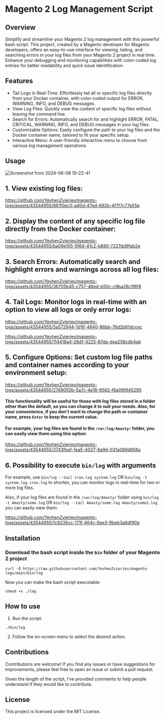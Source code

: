 # Magento 2 Log Management Script

## Overview
Simplify and streamline your Magento 2 log management with this powerful bash script. This project, created by a Magento developer for Magento developers, offers an easy-to-use interface for viewing, tailing, and searching errors in your log files from your Magento 2 project in real time. Enhance your debugging and monitoring capabilities with color-coded log entries for better readability and quick issue identification.

## Features

* Tail Logs in Real-Time: Effortlessly tail all or specific log files directly from your Docker container, with color-coded output for ERROR, WARNING, INFO, and DEBUG messages.
* View Log Files: Quickly view the content of specific log files without leaving the command line.
* Search for Errors: Automatically search for and highlight ERROR, FATAL, CRITICAL, WARNING, INFO, and DEBUG messages in your log files.
* Customizable Options: Easily configure the path to your log files and the Docker container name, tailored to fit your specific setup.
* Interactive Menu: A user-friendly interactive menu to choose from various log management operations.

## Usage

![Screenshot from 2024-06-08 10-22-41](https://github.com/YevhenZvieriev/magento-logs/assets/43544955/be8781af-0c6b-4b8e-88fd-2b672a19ced7)

## 1. View existing log files:

https://github.com/YevhenZvieriev/magento-logs/assets/43544955/861f0ec0-a40d-47ed-892b-4f7f7c77e55e

## 2. Display the content of any specific log file directly from the Docker container:

https://github.com/YevhenZvieriev/magento-logs/assets/43544955/ba09e155-5f64-41c2-b880-7227dd9fab2e

## 3. Search Errors: Automatically search and highlight errors and warnings across all log files:

https://github.com/YevhenZvieriev/magento-logs/assets/43544955/36705b45-c757-46ed-b50c-c9ba26c1f8f8

## 4. Tail Logs: Monitor logs in real-time with an option to view all logs or only error logs:

https://github.com/YevhenZvieriev/magento-logs/assets/43544955/5a572944-1d16-4840-86bb-76d2b61dccec

https://github.com/YevhenZvieriev/magento-logs/assets/43544955/114418a4-28d1-4225-87da-dea258cdb4ab
   
## 5. Configure Options: Set custom log file paths and container names according to your environment setup:

https://github.com/YevhenZvieriev/magento-logs/assets/43544955/2749050b-5a7c-4e18-9582-f6a09f945295

#### This functionality will be useful for those with log files stored in a folder other than the default, so you can change it to suit your needs. Also, for your convenience, if you don't want to change the path or container name, press `Enter` to keep the сurrent value.

#### For example, your log files are found in the `/var/log/Amasty/` folder, you can easily view them using this option:

https://github.com/YevhenZvieriev/magento-logs/assets/43544955/3743fbef-1ea5-4027-8a9d-031a089d858a


## 6. Possibility to execute `bin/log` with arguments

For example, use `bin/log --tail cron.log system.log` OR `bin/log -t system.log cron.log` to shorten, you can monitor logs in real-time for two or more log files.

Also, if your log files are found in the `/var/log/Amasty/` folder using `bin/log -t Amasty/some.log` OR `bin/log --tail Amasty/some.log Amasty/some2.log` you can easily view them:

https://github.com/YevhenZvieriev/magento-logs/assets/43544955/1c9235cc-171f-464c-9ae3-9beb3a6df90e

## Installation

### Download the bash script inside the `bin` folder of your Magento 2 project

```
curl -O https://raw.githubusercontent.com/YevhenZvieriev/magento-logs/main/bin/log
```

Now you can make the bash script executable:

```
chmod +x ./log
```

## How to use
1. Run the script:
```
./bin/log
```
2. Follow the on-screen menu to select the desired action.

## Contributions

Contributions are welcome! If you find any issues or have suggestions for improvements, please feel free to open an issue or submit a pull request.

Given the length of the script, I've provided comments to help people understand if they would like to contribute.

## License

This project is licensed under the MIT License.

